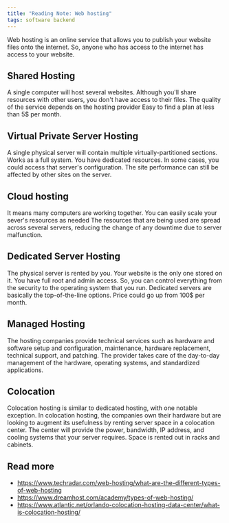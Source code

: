 ```yaml
---
title: "Reading Note: Web hosting"
tags: software backend
---
```


Web hosting is an online service that allows you to publish your website files onto the internet. So, anyone who has access to the internet has access to your website.

## Shared Hosting

A single computer will host several websites. Although you'll share resources with other users, you don't have access to their files.
The quality of the service depends on the hosting provider
Easy to find a plan at less than 5$ per month.

## Virtual Private Server Hosting

A single physical server will contain multiple virtually-partitioned sections.
Works as a full system. You have dedicated resources. In some cases, you could access that server's configuration.
The site performance can still be affected by other sites on the server.

## Cloud hosting

It means many computers are working together.
You can easily scale your sever's resources as needed
The resources that are being used are spread across several servers, reducing the change of any downtime due to server malfunction.

## Dedicated Server Hosting

The physical server is rented by you. Your website is the only one stored on it.
You have full root and admin access. So, you can control everything from the security to the operating system that you run.
Dedicated servers are basically the top-of-the-line options. Price could go up from 100$ per month.

## Managed Hosting

The hosting companies provide technical services such as hardware and software setup and configuration, maintenance, hardware replacement, technical support, and patching.
The provider takes care of the day-to-day management of the hardware, operating systems, and standardized applications.

## Colocation

Colocation hosting is similar to dedicated hosting, with one notable exception.
In colocation hosting, the companies own their hardware but are looking to augment its usefulness by renting server space in a colocation center.
The center will provide the power, bandwidth, IP address, and cooling systems that your server requires. Space is rented out in racks and cabinets.

## Read more

- <https://www.techradar.com/web-hosting/what-are-the-different-types-of-web-hosting>
- <https://www.dreamhost.com/academy/types-of-web-hosting/>
- <https://www.atlantic.net/orlando-colocation-hosting-data-center/what-is-colocation-hosting/>
